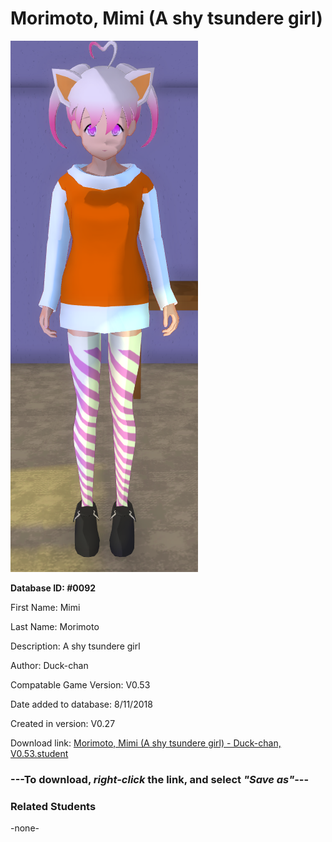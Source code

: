 # Morimoto, Mimi (A shy tsundere girl)

<img src="../../Files/Images/Morimoto, Mimi (A shy tsundere girl).png" title="Morimoto, Mimi (A shy tsundere girl) - Duck-chan, V0.53">

**Database ID: #0092**

First Name: Mimi

Last Name: Morimoto

Description: A shy tsundere girl

Author: Duck-chan

Compatable Game Version: V0.53

Date added to database: 8/11/2018

Created in version: V0.27

Download link: <a href="https://raw.githubusercontent.com/Arbiter1223/Daigaku-Gurashi-Custom-Students/master/Files/Student%20Files/Morimoto%2C%20Mimi%20(A%20shy%20tsundere%20girl)%20-%20Duck-chan%2C%20V0.53.student">Morimoto, Mimi (A shy tsundere girl) - Duck-chan, V0.53.student</a>

### ---**To download, _right-click_ the link, and select _"Save as"_**---

### Related Students

-none-
